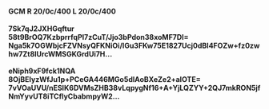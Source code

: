 #### GCM R 20/0c/400 L 20/0c/400
**7Sk7qJ2JXHGqftur**<br/>**58t9BrOQ7KzbprrfqPl7zCuT/Jjo3bPdon38xoMF7DI=**<br/>**Nga5k7OGWbjcFZVNsyQFKNiOi/lGu3FKw75E1827Ucj0dBl4FOZw+fz0zwhw7Zt8lUrcWMSGKGrdUi7H...**<br/><br/>
**eNiph9xF9fck1NQA**<br/>**8OjBEIyzWfJu1p+PCeGA446MGo5dlAoBXeZe2+aIOTE=**<br/>**7vVOaUVU/nESIK6DVMsZHB38vLqpygNf16+A+YjLQZYY+2QJ7mkRON5jfNmYyvUT8iTCflyCbabmpyW2...**
